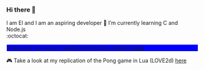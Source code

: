 ### Hi there 👋
I am El and I am an aspiring developer
 🌱 I’m currently learning C and Node.js
 <br>:octocat: 
 <div style="border: 1px solid; border-color: #FFF; background-color: blue;">Check out my recent JavaScript practice projects <a href="https://github.com/elbytes/JS-practice-projects">here</a></div>
 
 :video_game: Take a look at my replication of the Pong game in Lua (LOVE2d) <a href="https://github.com/elbytes/pong_game">here</a>
<!--
**elalimardani/elalimardani** is a ✨ _special_ ✨ repository because its `README.md` (this file) appears on your GitHub profile.

Here are some ideas to get you started:

 
 
- 🔭 I’m currently working on ...

- 👯 I’m looking to collaborate on ...
- 🤔 I’m looking for help with ...
- 💬 Ask me about ...
- 📫 How to reach me: ...
- 😄 Pronouns: ...
- ⚡ Fun fact: ...
-->
